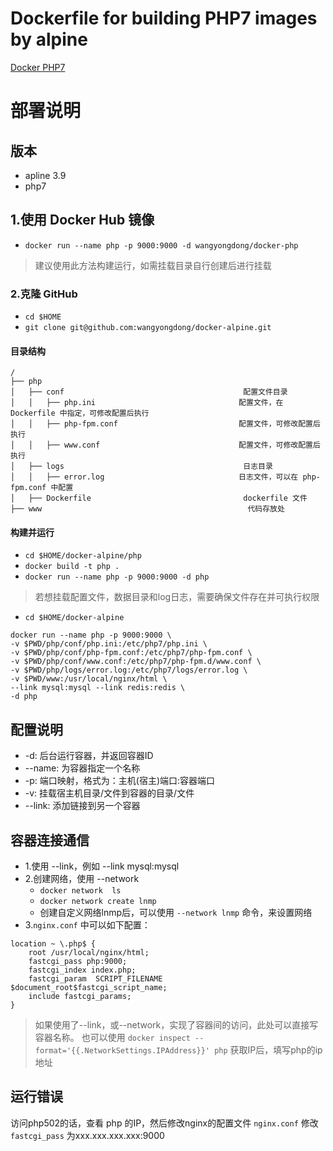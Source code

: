 # Dockerfile for building PHP7 images by alpine

[Docker PHP7](https://github.com/wangyongdong/docker-alpine/tree/master/php)

# 部署说明

## 版本

* apline 3.9
* php7

## 1.使用 Docker Hub 镜像

- `docker run --name php -p 9000:9000 -d wangyongdong/docker-php`

> 建议使用此方法构建运行，如需挂载目录自行创建后进行挂载

### 2.克隆 GitHub

- `cd $HOME`
- `git clone git@github.com:wangyongdong/docker-alpine.git`

#### 目录结构

```text
/
├── php                    
│   ├── conf                                        配置文件目录
│   │   ├── php.ini                                配置文件，在 Dockerfile 中指定，可修改配置后执行
│   │   ├── php-fpm.conf                           配置文件，可修改配置后执行
│   │   ├── www.conf                               配置文件，可修改配置后执行
│   ├── logs                                        日志目录
│   │   ├── error.log                              日志文件，可以在 php-fpm.conf 中配置
│   ├── Dockerfile                                  dockerfile 文件
├── www                                              代码存放处      
```

#### 构建并运行

- `cd $HOME/docker-alpine/php`
- `docker build -t php .` 
- `docker run --name php -p 9000:9000 -d php`

> 若想挂载配置文件，数据目录和log日志，需要确保文件存在并可执行权限

- `cd $HOME/docker-alpine`
```
docker run --name php -p 9000:9000 \
-v $PWD/php/conf/php.ini:/etc/php7/php.ini \
-v $PWD/php/conf/php-fpm.conf:/etc/php7/php-fpm.conf \
-v $PWD/php/conf/www.conf:/etc/php7/php-fpm.d/www.conf \
-v $PWD/php/logs/error.log:/etc/php7/logs/error.log \
-v $PWD/www:/usr/local/nginx/html \
--link mysql:mysql --link redis:redis \
-d php
```

## 配置说明

- -d: 后台运行容器，并返回容器ID
- --name: 为容器指定一个名称
- -p: 端口映射，格式为：主机(宿主)端口:容器端口
- -v: 挂载宿主机目录/文件到容器的目录/文件
- --link: 添加链接到另一个容器

## 容器连接通信

- 1.使用 --link，例如 --link mysql:mysql
- 2.创建网络，使用 --network
  - `docker network  ls`
  - `docker network create lnmp`
  - 创建自定义网络lnmp后，可以使用 `--network lnmp` 命令，来设置网络
- 3.`nginx.conf` 中可以如下配置：
```apacheconfig
location ~ \.php$ {
    root /usr/local/nginx/html;
    fastcgi_pass php:9000; 
    fastcgi_index index.php;
    fastcgi_param  SCRIPT_FILENAME  $document_root$fastcgi_script_name;
    include fastcgi_params;
} 
```

> 如果使用了--link，或--network，实现了容器间的访问，此处可以直接写容器名称。
> 也可以使用 `docker inspect --format='{{.NetworkSettings.IPAddress}}' php` 获取IP后，填写php的ip地址

## 运行错误

访问php502的话，查看 php 的IP，然后修改nginx的配置文件 `nginx.conf` 修改 `fastcgi_pass` 为xxx.xxx.xxx.xxx:9000
